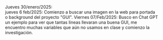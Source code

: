 Jueves 30/enero/2025:  
jueves 6 feb/2025: Comienzo a buscar una imagen en la web para portada o background del proyecto "GUI".
Viernes 07/Feb/2025: Busco en Chat GPT un ejemplo para ver que tantas lineas llevaran una buena GUI, me encuentro muchas variables que aún no usamos en clase y comienzo la investigación.